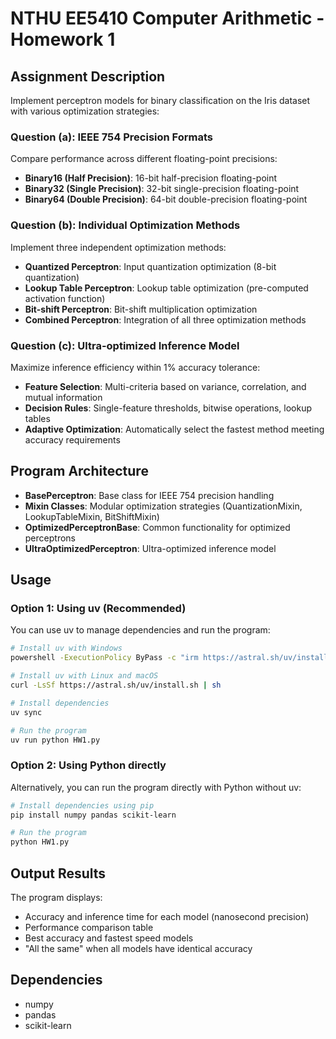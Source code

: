 # NTHU EE5410 Computer Arithmetic - Homework 1

## Assignment Description

Implement perceptron models for binary classification on the Iris dataset with various optimization strategies:

### Question (a): IEEE 754 Precision Formats

Compare performance across different floating-point precisions:

- **Binary16 (Half Precision)**: 16-bit half-precision floating-point
- **Binary32 (Single Precision)**: 32-bit single-precision floating-point
- **Binary64 (Double Precision)**: 64-bit double-precision floating-point

### Question (b): Individual Optimization Methods

Implement three independent optimization methods:

- **Quantized Perceptron**: Input quantization optimization (8-bit quantization)
- **Lookup Table Perceptron**: Lookup table optimization (pre-computed activation function)
- **Bit-shift Perceptron**: Bit-shift multiplication optimization
- **Combined Perceptron**: Integration of all three optimization methods

### Question (c): Ultra-optimized Inference Model

Maximize inference efficiency within 1% accuracy tolerance:

- **Feature Selection**: Multi-criteria based on variance, correlation, and mutual information
- **Decision Rules**: Single-feature thresholds, bitwise operations, lookup tables
- **Adaptive Optimization**: Automatically select the fastest method meeting accuracy requirements

## Program Architecture

- **BasePerceptron**: Base class for IEEE 754 precision handling
- **Mixin Classes**: Modular optimization strategies (QuantizationMixin, LookupTableMixin, BitShiftMixin)
- **OptimizedPerceptronBase**: Common functionality for optimized perceptrons
- **UltraOptimizedPerceptron**: Ultra-optimized inference model

## Usage

### Option 1: Using uv (Recommended)

You can use uv to manage dependencies and run the program:

```bash
# Install uv with Windows
powershell -ExecutionPolicy ByPass -c "irm https://astral.sh/uv/install.ps1 | iex"

# Install uv with Linux and macOS
curl -LsSf https://astral.sh/uv/install.sh | sh

# Install dependencies
uv sync

# Run the program
uv run python HW1.py
```

### Option 2: Using Python directly

Alternatively, you can run the program directly with Python without uv:

```bash
# Install dependencies using pip
pip install numpy pandas scikit-learn

# Run the program
python HW1.py
```

## Output Results

The program displays:

- Accuracy and inference time for each model (nanosecond precision)
- Performance comparison table
- Best accuracy and fastest speed models
- "All the same" when all models have identical accuracy

## Dependencies

- numpy
- pandas
- scikit-learn

